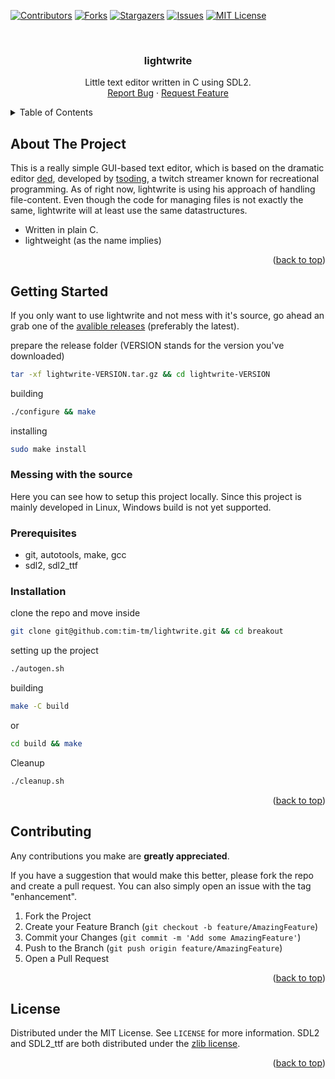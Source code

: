 <a name="readme-top"></a>

[![Contributors][contributors-shield]][contributors-url]
[![Forks][forks-shield]][forks-url]
[![Stargazers][stars-shield]][stars-url]
[![Issues][issues-shield]][issues-url]
[![MIT License][license-shield]][license-url]

<!-- PROJECT LOGO -->
<br />
<div align="center">
  <h3 align="center">lightwrite</h3>

  <p align="center">
    Little text editor written in C using SDL2.
    <br />
    <a href="https://github.com/tim-tm/lightwrite/issues">Report Bug</a>
    ·
    <a href="https://github.com/tim-tm/lightwrite/issues">Request Feature</a>
  </p>
</div>

<!-- TABLE OF CONTENTS -->
<details>
  <summary>Table of Contents</summary>
  <ol>
    <li>
      <a href="#about-the-project">About The Project</a>
    </li>
    <li>
      <a href="#getting-started">Getting Started</a>
      <ul>
        <li><a href="#prerequisites">Prerequisites</a></li>
        <li><a href="#installation">Installation</a></li>
      </ul>
    </li>
    <li><a href="#contributing">Contributing</a></li>
    <li><a href="#license">License</a></li>
  </ol>
</details>

<!-- ABOUT THE PROJECT -->
## About The Project

This is a really simple GUI-based text editor, which is based on the dramatic editor [ded](https://github.com/tsoding/ded), developed by [tsoding](https://github.com/tsoding), a twitch streamer known for recreational programming. As of right now, lightwrite is using his approach of handling file-content. Even though the code for managing files is not exactly the same, lightwrite will at least use the same datastructures.

* Written in plain C.
* lightweight (as the name implies)

<p align="right">(<a href="#readme-top">back to top</a>)</p>


<!-- GETTING STARTED -->
## Getting Started

If you only want to use lightwrite and not mess with it's source, go ahead an grab one of the [avalible releases](https://github.com/tim-tm/lightwrite/releases/latest) (preferably the latest).

prepare the release folder (VERSION stands for the version you've downloaded)
```sh
tar -xf lightwrite-VERSION.tar.gz && cd lightwrite-VERSION
```

building
```sh
./configure && make
```

installing
```sh
sudo make install
```

### Messing with the source

Here you can see how to setup this project locally.
Since this project is mainly developed in Linux, Windows build is not yet supported.

### Prerequisites

* git, autotools, make, gcc
* sdl2, sdl2_ttf

### Installation

clone the repo and move inside
```sh
git clone git@github.com:tim-tm/lightwrite.git && cd breakout
```

setting up the project
```sh
./autogen.sh
```

building
```sh
make -C build
```
or
```sh
cd build && make
```

Cleanup
```sh
./cleanup.sh
```

<p align="right">(<a href="#readme-top">back to top</a>)</p>

<!-- CONTRIBUTING -->
## Contributing

Any contributions you make are **greatly appreciated**.

If you have a suggestion that would make this better, please fork the repo and create a pull request. You can also simply open an issue with the tag "enhancement".

1. Fork the Project
2. Create your Feature Branch (`git checkout -b feature/AmazingFeature`)
3. Commit your Changes (`git commit -m 'Add some AmazingFeature'`)
4. Push to the Branch (`git push origin feature/AmazingFeature`)
5. Open a Pull Request

<p align="right">(<a href="#readme-top">back to top</a>)</p>

<!-- LICENSE -->
## License

Distributed under the MIT License. See `LICENSE` for more information.
SDL2 and SDL2_ttf are both distributed under the [zlib license](https://www.zlib.net/zlib_license.html).

<p align="right">(<a href="#readme-top">back to top</a>)</p>

<!-- MARKDOWN LINKS & IMAGES -->
<!-- https://www.markdownguide.org/basic-syntax/#reference-style-links -->
[contributors-shield]: https://img.shields.io/github/contributors/tim-tm/lightwrite.svg?style=for-the-badge
[contributors-url]: https://github.com/tim-tm/lightwrite/graphs/contributors
[forks-shield]: https://img.shields.io/github/forks/tim-tm/lightwrite.svg?style=for-the-badge
[forks-url]: https://github.com/tim-tm/lightwrite/network/members
[stars-shield]: https://img.shields.io/github/stars/tim-tm/lightwrite.svg?style=for-the-badge
[stars-url]: https://github.com/tim-tm/lightwrite/stargazers
[issues-shield]: https://img.shields.io/github/issues/tim-tm/lightwrite.svg?style=for-the-badge
[issues-url]: https://github.com/tim-tm/lightwrite/issues
[license-shield]: https://img.shields.io/github/license/tim-tm/lightwrite.svg?style=for-the-badge
[license-url]: https://github.com/tim-tm/lightwrite/blob/main/LICENSE
[SDL]: https://img.shields.io/badge/SDL-35495E?style=for-the-badge&logo=&logoColor=4FC08D
[SDL-url]: https://www.libsdl.org/
[SDL_ttf]: https://img.shields.io/badge/SDL_ttf-35495E?style=for-the-badge&logo=&logoColor=4FC08D
[SDL_ttf-url]: https://wiki.libsdl.org/SDL2_ttf/FrontPage
